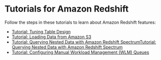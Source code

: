 # Tutorials for Amazon Redshift<a name="tutorials-redshift"></a>

Follow the steps in these tutorials to learn about Amazon Redshift features:
+ [Tutorial: Tuning Table Design](tutorial-tuning-tables.md)
+ [Tutorial: Loading Data from Amazon S3](tutorial-loading-data.md)
+ [Tutorial: Querying Nested Data with Amazon Redshift SpectrumTutorial: Querying Nested Data with Amazon Redshift Spectrum ](tutorial-query-nested-data.md)
+ [Tutorial: Configuring Manual Workload Management \(WLM\) Queues](tutorial-configuring-workload-management.md)